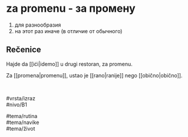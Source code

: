 # za promenu - за промену

1. для разнообразия  
2. на этот раз иначе (в отличие от обычного)

## Rečenice

Hajde da [[ići|idemo]] u drugi restoran, za promenu.

Za [[promena|promenu]], ustao je [[rano|ranije]] nego [[obično|obično]].

<br>

#vrsta/izraz  
#nivo/B1  

#tema/rutina  
#tema/navike  
#tema/život
